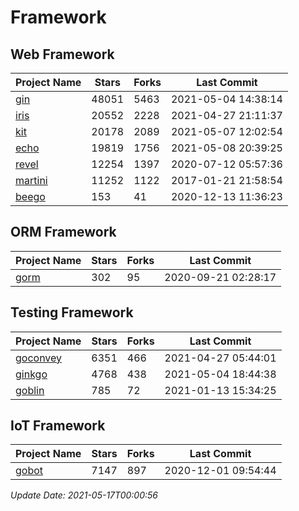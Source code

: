 # Framework

## Web Framework
| Project Name | Stars | Forks | Last Commit |
| ------------ | ----- | ----- | ----------- |
| [gin](https://github.com/gin-gonic/gin) | 48051 | 5463 | 2021-05-04 14:38:14 |
| [iris](https://github.com/kataras/iris) | 20552 | 2228 | 2021-04-27 21:11:37 |
| [kit](https://github.com/go-kit/kit) | 20178 | 2089 | 2021-05-07 12:02:54 |
| [echo](https://github.com/labstack/echo) | 19819 | 1756 | 2021-05-08 20:39:25 |
| [revel](https://github.com/revel/revel) | 12254 | 1397 | 2020-07-12 05:57:36 |
| [martini](https://github.com/go-martini/martini) | 11252 | 1122 | 2017-01-21 21:58:54 |
| [beego](https://github.com/astaxie/beego) | 153 | 41 | 2020-12-13 11:36:23 |

## ORM Framework
| Project Name | Stars | Forks | Last Commit |
| ------------ | ----- | ----- | ----------- |
| [gorm](https://github.com/jinzhu/gorm) | 302 | 95 | 2020-09-21 02:28:17 |

## Testing Framework
| Project Name | Stars | Forks | Last Commit |
| ------------ | ----- | ----- | ----------- |
| [goconvey](https://github.com/smartystreets/goconvey) | 6351 | 466 | 2021-04-27 05:44:01 |
| [ginkgo](https://github.com/onsi/ginkgo) | 4768 | 438 | 2021-05-04 18:44:38 |
| [goblin](https://github.com/franela/goblin) | 785 | 72 | 2021-01-13 15:34:25 |

## IoT Framework
| Project Name | Stars | Forks | Last Commit |
| ------------ | ----- | ----- | ----------- |
| [gobot](https://github.com/hybridgroup/gobot) | 7147 | 897 | 2020-12-01 09:54:44 |

*Update Date: 2021-05-17T00:00:56*